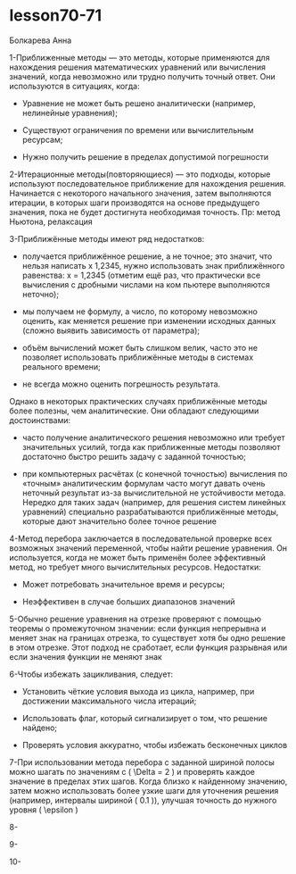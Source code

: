 # lesson70-71
Болкарева Анна

1-Приближенные методы — это методы, которые применяются для нахождения решения математических уравнений или вычисления значений, когда невозможно или трудно получить точный ответ. Они используются в ситуациях, когда:

- Уравнение не может быть решено аналитически (например, нелинейные уравнения);
  
- Существуют ограничения по времени или вычислительным ресурсам;
  
- Нужно получить решение в пределах допустимой погрешности

2-Итерационные методы(повторяющиеся) — это подходы, которые используют последовательное приближение для нахождения решения. Начинается с некоторого начального значения, затем выполняются итерации, в которых шаги производятся на основе предыдущего значения, пока не будет достигнута необходимая точность. Пр: метод Ньютона, релаксация

3-Приближённые методы имеют ряд недостатков: 

- получается приближённое решение, а не точное; это значит, что нельзя написать х 1,2345, нужно использовать знак приближённого равенства: х = 1,2345 (отметим ещё раз, что практически все вычисления с дробными числами на ком пьютере выполняются неточно);

-   мы получаем не формулу, а число, по которому невозможно оценить, как меняется решение при изменении исходных данных (сложно выявить зависимость от параметра);

-   объём вычислений может быть слишком велик, часто это не позволяет использовать приближённые методы в системах реального времени;

-   не всегда можно оценить погрешность результата.

Однако в некоторых практических случаях приближённые методы более полезны, чем аналитические. Они обладают следующими достоинствами:

- часто получение аналитического решения невозможно или требует значительных усилий, тогда как приближенные методы позволяют достаточно быстро решить задачу с заданной точностью;

- при компьютерных расчётах (с конечной точностью) вычисления по «точным» аналитическим формулам часто могут давать очень неточный результат из-за вычислительной не устойчивости метода. Нередко для таких задач (например, для решения систем линейных уравнений) специально разрабатываются приближённые методы, которые дают значительно более точное решение

4-Метод перебора заключается в последовательной проверке всех возможных значений переменной, чтобы найти решение уравнения. Он используется, когда не может быть применён более эффективный метод, но требует много вычислительных ресурсов. Недостатки:
  
- Может потребовать значительное время и ресурсы;
  
- Неэффективен в случае больших диапазонов значений

5-Обычно решение уравнения на отрезке проверяют с помощью теоремы о промежуточном значении: если функция непрерывна и меняет знак на границах отрезка, то существует хотя бы одно решение в этом отрезке. Этот подход не сработает, если функция разрывная или если значения функции не меняют знак 

6-Чтобы избежать зацикливания, следует:

- Установить чёткие условия выхода из цикла, например, при достижении максимального числа итераций;
  
- Использовать флаг, который сигнализирует о том, что решение найдено;
  
- Проверять условия аккуратно, чтобы избежать бесконечных циклов

7-При использовании метода перебора с заданной шириной полосы можно шагать по значениям с \( \Delta = 2 \) и проверять каждое значение в пределах этих шагов. Когда близко к найденному значению, затем можно использовать более узкие шаги для уточнения решения (например, интервалы шириной \( 0.1 \)), улучшая точность до нужного уровня \( \epsilon \)

8-

9-

10-
